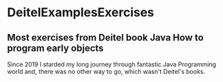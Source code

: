 # DeitelExamplesExercises
Most exercises from Deitel book Java How to program early objects
------
Since 2019 I starded my long journey through fantastic Java Programming world and, there was no other way to go, which wasn't Deitel's books.
